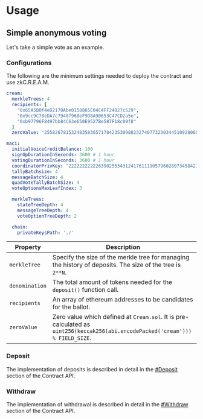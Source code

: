 # Usage

## Simple anonymous voting

Let's take a simple vote as an example.

### Configurations

The following are the minimum settings needed to deploy the contract and use zkC.R.E.A.M.

```yml
cream:
  merkleTrees: 4
  recipients: [
    "0x65A5B0f4eD2170Abe0158865E04C4FF24827c529",
    "0x9cc9C78eDA7c7940f968eF9D8A90653C47CD2a5e",
    "0xb97796F8497bb84C63e650E9527Be587F18c09f8"
  ]
  zeroValue: "2558267815324835836571784235309882327407732303445109280607932348234378166811"

maci:
  initialVoiceCreditBalance: 100
  signUpDurationInSeconds: 3600 # 1 hour
  votingDurationInSeconds: 3600 # 1 hour
  coordinatorPrivKey: "2222222222263902553431241761119057960280734584214105336279476766401963593688"
  tallyBatchsize: 4
  messageBatchSize: 4
  quadVoteTallyBatchSize: 4
  voteOptionsMaxLeafIndex: 3

  merkleTrees:
    stateTreeDepth: 4
    messageTreeDepth: 4
    voteOptionTreeDepth: 2

  chain:
	privateKeysPath: './'
```

| Property       | Description                                                                                                                  |
|----------------|------------------------------------------------------------------------------------------------------------------------------|
| `merkleTree`   | Specify the size of the merkle tree for managing the history of deposits. The size of the tree is `2**N`.                    |
| `denomination` | The total amount of tokens needed for the `deposit()` function call.                                                          |
| `recipients`   | An array of ethereum addresses to be candidates for the ballot.                                                              |
| `zeroValue`    | Zero value which defined at `Cream.sol`. It is pre-calculated as `uint256(keccak256(abi.encodePacked('cream'))) % FIELD_SIZE`. |

### Deposit

The implementation of deposits is described in detail in the [#Deposit](./05-contract_api.html#deposit) section of the Contract API.

### Withdraw

The implementation of withdrawal is described in detail in the [#Withdraw](./05-contract_api.html#withdraw) section of the Contract API.
